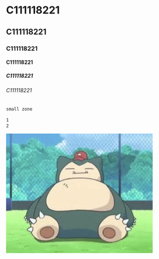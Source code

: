 # C111118221
## C111118221
### C111118221
#### C111118221
##### C111118221
###### C111118221

`small zone`

```big zone
1
2
```

![卡比獸](卡比獸.jpg)

